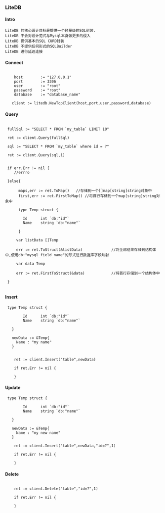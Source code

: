 ### LiteDB

#### Intro

    LiteDB 的核心设计目标是提供一个轻量级的SQL封装.
    LiteDB 不会对设计范式与Mysql本身做更多的侵入
    LiteDB 提供基本的SQL CURD封装
    LiteDB 不提供任何形式的SQLBuilder
    LiteDB 进行延迟连接

#### Connect

```golang

    host        := "127.0.0.1"
    port        := 3306
    user        := "root"
    password    := "root"
    database    := "database_name"

   client := litedb.NewTcpClient(host,port,user,password,database)

```

#### Query

```golang

 fullSql := "SELECT * FROM `my_table` LIMIT 10"

 ret := client.Query(fullSql)

 sql := "SELECT * FROM `my_table` where id = ?"

 ret := client.Query(sql,1)


 if err.Err != nil {
    //errro

 }else{

      maps,err := ret.ToMap()   //存储到一个[]map[string]string对象中
      first,err := ret.FirstToMap() //将首行存储到一个map[string]string对象中

      type Temp struct {

        Id      int `db:"id"`
        Name    string `db:"name"`

      }

     var listData []Temp

     err := ret.ToStruct(&listData)             //将全部结果存储到结构体中,使用db:"mysql_field_name"的形式进行数据库字段映射

     var data Temp

     err := ret.FirstToStruct(&data)            //将首行存储到一个结构体中

 }


```

#### Insert

```golang
 type Temp struct {

        Id      int `db:"id"`
        Name    string `db:"name"`

   }

   newData := &Temp{
     Name : "my name"
   }


    ret := client.Insert("table",newData)

    if ret.Err != nil {

    }

```


#### Update
```golang
 type Temp struct {

        Id      int `db:"id"`
        Name    string `db:"name"`

   }

   newData := &Temp{
     Name : "my new name"
   }

    ret := client.Insert("table",newData,"id=?",1)

    if ret.Err != nil {

    }

```

#### Delete
```golang

    ret := client.Delete("table","id=?",1)

    if ret.Err != nil {

    }

```



